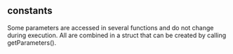 ## constants

Some parameters are accessed in several functions and do not change during execution.
All are combined in a  struct that can be created by calling getParameters().